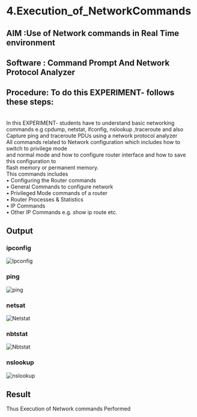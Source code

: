 # 4.Execution_of_NetworkCommands
## AIM :Use of Network commands in Real Time environment
## Software : Command Prompt And Network Protocol Analyzer
## Procedure: To do this EXPERIMENT- follows these steps:
<BR>
In this EXPERIMENT- students have to understand basic networking commands e.g cpdump, netstat, ifconfig, nslookup ,traceroute and also Capture ping and traceroute PDUs using a network protocol analyzer 
<BR>
All commands related to Network configuration which includes how to switch to privilege mode
<BR>
and normal mode and how to configure router interface and how to save this configuration to
<BR>
flash memory or permanent memory.
<BR>
This commands includes
<BR>
• Configuring the Router commands
<BR>
• General Commands to configure network
<BR>
• Privileged Mode commands of a router 
<BR>
• Router Processes & Statistics
<BR>
• IP Commands
<BR>
• Other IP Commands e.g. show ip route etc.
<BR>

## Output
### ipconfig
![Ipconfig](https://github.com/user-attachments/assets/0b63a53c-9a95-4a8c-842c-166d209ad9f6)
### ping
![ping](https://github.com/user-attachments/assets/f2c5105a-ca6e-4dda-946c-3d036f8d8e04)
### netsat
![Netstat](https://github.com/user-attachments/assets/b0b22150-6f1d-437b-8166-bce24d6e2613)
### nbtstat
![Nbtstat](https://github.com/user-attachments/assets/2876e79f-6f27-4d04-9375-3bc158d2ee3b)
### nslookup
![nslookup](https://github.com/user-attachments/assets/0d000055-65df-4b4b-8ef8-0424f2aba222)

## Result
Thus Execution of Network commands Performed 
